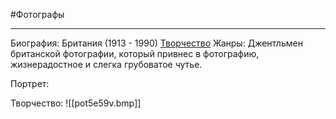 #Фотографы 

---
Биография: Британия (1913 - 1990)
[Творчество](https://yandex.ru/images/search?text=%D0%9D%D0%BE%D1%80%D0%BC%D0%B0%D0%BD%20%D0%9F%D0%B0%D1%80%D0%BA%D0%B8%D0%BD%D1%81%D0%BE%D0%BD&stype=image&lr=213&source=wiz)
Жанры: Джентльмен британской фотографии, который привнес в фотографию, жизнерадостное и слегка грубоватое чутье.

Портрет:

Творчество:
![[pot5e59v.bmp]]